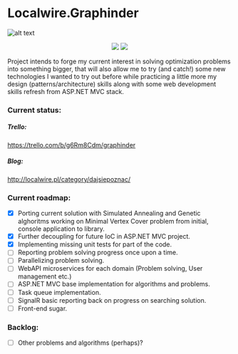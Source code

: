 # Localwire.Graphinder

![alt text](http://localwire.pl/wp-content/uploads/2016/03/graphinder.png "Localwire.Graphinder")
<p align="center">
<a href="https://github.com/m-wilczynski/Localwire.Graphinder"><img src="https://img.shields.io/badge/license-MIT%20License-blue.svg?style=flat-square"/></a> <a href="https://ci.appveyor.com/project/m-wilczynski/localwire-graphinder"><img src="https://ci.appveyor.com/api/projects/status/0aum2advueuywexn"/></a>
</p>



Project intends to forge my current interest in solving optimization problems into something bigger, that will also allow me to try (and catch!) some new technologies I wanted to try out before while practicing a little more my design (patterns/architecture) skills along with some web development skills refresh from ASP.NET MVC stack.

### Current status:
##### Trello:
https://trello.com/b/g6Rm8Cdm/graphinder
##### Blog:
http://localwire.pl/category/dajsiepoznac/

### Current roadmap:

- [x] Porting current solution with Simulated Annealing and Genetic alghoritms working on Minimal Vertex Cover problem from initial, console application to library.
- [x] Further decoupling for future IoC in ASP.NET MVC project.
- [x] Implementing missing unit tests for part of the code.
- [ ] Reporting problem solving progress once upon a time.
- [ ] Parallelizing problem solving.
- [ ] WebAPI microservices for each domain (Problem solving, User management etc.)
- [ ] ASP.NET MVC base implementation for algorithms and problems.
- [ ] Task queue implementation.
- [ ] SignalR basic reporting back on progress on searching solution.
- [ ] Front-end sugar.

### Backlog:
- [ ] Other problems and algorithms (perhaps)?
